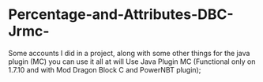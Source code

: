 # Percentage-and-Attributes-DBC-Jrmc-
Some accounts I did in a project, along with some other things for the java plugin (MC) 
you can use it all at will Use Java Plugin MC (Functional only on 1.7.10 and with Mod Dragon Block C and PowerNBT plugin); 
